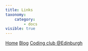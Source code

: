 ```yaml
---
title: Links
taxonomy:
    category:
        - docs
visible: true
---
```


[Home](https://madland.ca)
[Blog](https://grav.madland.ca)
[Coding club @Edinburgh](https://ourcodingclub.github.io/)
